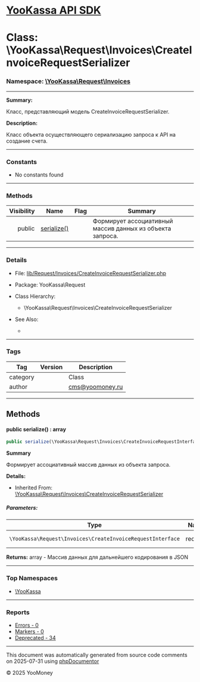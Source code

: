 # [YooKassa API SDK](../home.md)

# Class: \YooKassa\Request\Invoices\CreateInvoiceRequestSerializer
### Namespace: [\YooKassa\Request\Invoices](../namespaces/yookassa-request-invoices.md)
---
**Summary:**

Класс, представляющий модель CreateInvoiceRequestSerializer.

**Description:**

Класс объекта осуществляющего сериализацию запроса к API на создание счета.

---
### Constants
* No constants found

---
### Methods
| Visibility | Name | Flag | Summary |
| ----------:| ---- | ---- | ------- |
| public | [serialize()](../classes/YooKassa-Request-Invoices-CreateInvoiceRequestSerializer.md#method_serialize) |  | Формирует ассоциативный массив данных из объекта запроса. |

---
### Details
* File: [lib/Request/Invoices/CreateInvoiceRequestSerializer.php](../../lib/Request/Invoices/CreateInvoiceRequestSerializer.php)
* Package: YooKassa\Request
* Class Hierarchy:
  * \YooKassa\Request\Invoices\CreateInvoiceRequestSerializer

* See Also:
  * [](https://yookassa.ru/developers/api)

---
### Tags
| Tag | Version | Description |
| --- | ------- | ----------- |
| category |  | Class |
| author |  | cms@yoomoney.ru |

---
## Methods
<a name="method_serialize" class="anchor"></a>
#### public serialize() : array

```php
public serialize(\YooKassa\Request\Invoices\CreateInvoiceRequestInterface $request) : array
```

**Summary**

Формирует ассоциативный массив данных из объекта запроса.

**Details:**
* Inherited From: [\YooKassa\Request\Invoices\CreateInvoiceRequestSerializer](../classes/YooKassa-Request-Invoices-CreateInvoiceRequestSerializer.md)

##### Parameters:
| Type | Name | Description |
| ---- | ---- | ----------- |
| <code lang="php">\YooKassa\Request\Invoices\CreateInvoiceRequestInterface</code> | request  | Объект запроса |

**Returns:** array - Массив данных для дальнейшего кодирования в JSON



---

### Top Namespaces

* [\YooKassa](../namespaces/yookassa.md)

---

### Reports
* [Errors - 0](../reports/errors.md)
* [Markers - 0](../reports/markers.md)
* [Deprecated - 34](../reports/deprecated.md)

---

This document was automatically generated from source code comments on 2025-07-31 using [phpDocumentor](http://www.phpdoc.org/)

&copy; 2025 YooMoney
